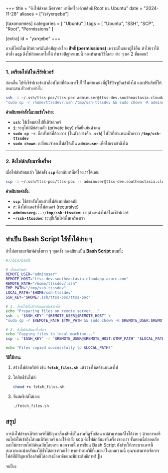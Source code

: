 +++
title = "ดึงไฟล์จาก Server มาที่เครื่องด้วยสิทธิ Root บน Ubuntu"
date = "2024-11-28"
aliases = ["/s/yxrqebe"]

[taxonomies]
categories = [ "Ubuntu" ]
tags = [ "Ubuntu", "SSH", "SCP", "Root", "Permissions" ]

[extra]
id = "yxrqebe"
+++

บางทีไฟล์ในเซิร์ฟเวอร์มันติดปัญหาเรื่อง **สิทธิ์ (permissions)** เพราะเป็นของผู้ใช้อื่น ทำให้เราใช้คำสั่ง **`scp`** ดึงไฟล์ออกมาไม่ได้ ถ้าเจอปัญหาแบบนี้ ลองทำตามวิธีนี้เลย ง่าย ๆ แค่ 2 ขั้นตอน!

---

### **1. เตรียมไฟล์ในเซิร์ฟเวอร์**

ก่อนอื่น ไปที่เซิร์ฟเวอร์แล้วก็อปไฟล์ที่ต้องการไปไว้ในตำแหน่งที่ผู้ใช้ปัจจุบันเข้าถึงได้ และปรับสิทธิ์ให้เหมาะสม ตัวอย่างคำสั่ง:

```bash
ssh -i ~/.ssh/ttss-poc/ttss-poc adminuser@ttss-dev.southeastasia.cloudapp.azure.com \
"sudo cp -r /home/ttssdev/.ssh /tmp/ssh-ttssdev && sudo chown -R adminuser:adminuser /tmp/ssh-ttssdev"
```

**คำอธิบายคำสั่งนี้แบบเข้าใจง่าย:**

- **`ssh`**: ใช้เชื่อมต่อไปที่เซิร์ฟเวอร์
- **`i`**: ระบุไฟล์คีย์ส่วนตัว (private key) เพื่อยืนยันตัวตน
- **`sudo cp -r`**: ก็อปไฟล์ที่ต้องการ (ในตัวอย่างคือ **`.ssh`**) ไปไว้ที่ตำแหน่งชั่วคราว **`/tmp/ssh-ttssdev`**
- **`sudo chown`**: เปลี่ยนเจ้าของไฟล์ให้เป็น **`adminuser`** เพื่อให้เราเข้าถึงได้

---

### **2. ดึงไฟล์กลับมาที่เครื่อง**

เมื่อไฟล์พร้อมแล้ว ใช้คำสั่ง **`scp`** ดึงกลับมาที่เครื่องเราได้เลย:

```bash
scp -i ~/.ssh/ttss-poc/ttss-poc -r adminuser@ttss-dev.southeastasia.cloudapp.azure.com:/tmp/ssh-ttssdev ~/ssh-ttssdev
```

**คำอธิบายคำสั่ง:**

- **`scp`**: ใช้สำหรับโอนถ่ายไฟล์แบบปลอดภัย
- **`r`**: ดึงโฟลเดอร์ทั้งโฟลเดอร์ (recursive)
- **`adminuser@...:/tmp/ssh-ttssdev`**: ระบุตำแหน่งไฟล์ในเซิร์ฟเวอร์
- **`~/ssh-ttssdev`**: ระบุที่เก็บไฟล์ในเครื่องเรา

---

## **ทำเป็น Bash Script ใช้ซ้ำได้ง่าย ๆ**

ถ้าไม่อยากมาพิมพ์คำสั่งยาว ๆ ทุกครั้ง ลองเขียนเป็น **Bash Script** แบบนี้:

```bash
#!/bin/bash

# ตั้งค่าตัวแปร
REMOTE_USER="adminuser"
REMOTE_HOST="ttss-dev.southeastasia.cloudapp.azure.com"
REMOTE_PATH="/home/ttssdev/.ssh"
TMP_PATH="/tmp/ssh-ttssdev"
LOCAL_PATH="$HOME/ssh-ttssdev"
SSH_KEY="$HOME/.ssh/ttss-poc/ttss-poc"

# 1. ก็อปไฟล์ไปยังตำแหน่งที่เข้าถึงได้
echo "Preparing files on remote server..."
ssh -i "$SSH_KEY" "$REMOTE_USER@$REMOTE_HOST" \
"sudo cp -r $REMOTE_PATH $TMP_PATH && sudo chown -R $REMOTE_USER:$REMOTE_USER $TMP_PATH"

# 2. ดึงไฟล์กลับมาที่เครื่อง
echo "Copying files to local machine..."
scp -i "$SSH_KEY" -r "$REMOTE_USER@$REMOTE_HOST:$TMP_PATH" "$LOCAL_PATH"

echo "Files copied successfully to $LOCAL_PATH!"
```

**วิธีใช้งาน:**

1. สร้างไฟล์สคริปต์ เช่น **`fetch_files.sh`** แล้ววางโค้ดด้านบนลงไป
2. ให้สิทธิ์รันไฟล์:
    
    ```bash
    chmod +x fetch_files.sh
    ```
    
3. รันสคริปต์ได้เลย:
    
    ```bash
    ./fetch_files.sh
    ```

## สรุป   
การดึงไฟล์จากเซิร์ฟเวอร์ที่มีปัญหาเรื่องสิทธิ์เป็นงานที่ดูซับซ้อน แต่สามารถแก้ไขได้ง่าย ๆ ด้วยการเตรียมไฟล์ให้เข้าถึงได้บนเซิร์ฟเวอร์ และใช้คำสั่ง scp ดึงไฟล์กลับมาที่เครื่องของเรา ขั้นตอนนี้ปลอดภัยและไม่กระทบไฟล์ต้นฉบับโดยตรง นอกจากนี้ การเขียน Bash Script ยังช่วยให้กระบวนการนี้สะดวกและนำกลับมาใช้ซ้ำได้อย่างรวดเร็ว หากทำตามวิธีที่แนะนำในบทความนี้ คุณจะสามารถจัดการไฟล์ที่มีปัญหาเรื่องสิทธิ์ได้อย่างมืออาชีพและมีประสิทธิภาพ! 🚀ง

จบปิ้งง